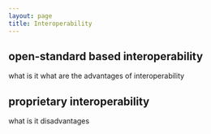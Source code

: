```yaml
---
layout: page
title: Interoperability
---
```


## open-standard based interoperability

what is it
what are the advantages of interoperability 

## proprietary interoperability 

what is it
disadvantages